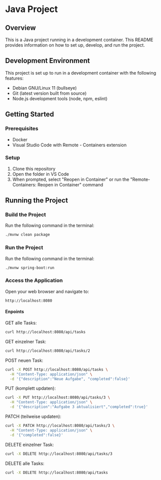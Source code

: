 # Java Project

## Overview
This is a Java project running in a development container. This README provides information on how to set up, develop, and run the project.

## Development Environment

This project is set up to run in a development container with the following features:
- Debian GNU/Linux 11 (bullseye)
- Git (latest version built from source)
- Node.js development tools (node, npm, eslint)

## Getting Started

### Prerequisites
- Docker
- Visual Studio Code with Remote - Containers extension

### Setup
1. Clone this repository
2. Open the folder in VS Code
3. When prompted, select "Reopen in Container" or run the "Remote-Containers: Reopen in Container" command

## Running the Project
### Build the Project
Run the following command in the terminal:
```bash
./mvnw clean package
```
### Run the Project
Run the following command in the terminal:
```bash
./mvnw spring-boot:run
```
### Access the Application
Open your web browser and navigate to:
```
http://localhost:8080
```

#### Enpoints

GET alle Tasks:

```bash
curl http://localhost:8080/api/tasks
```
GET einzelner Task:

```bash
curl http://localhost:8080/api/tasks/2
```
POST neuen Task:

```bash
curl -X POST http://localhost:8080/api/tasks \
  -H "Content-Type: application/json" \
  -d '{"description":"Neue Aufgabe", "completed":false}'
```
PUT (komplett updaten):

```bash
curl -X PUT http://localhost:8080/api/tasks/3 \
  -H "Content-Type: application/json" \
  -d '{"description":"Aufgabe 3 aktualisiert","completed":true}'
```
PATCH (teilweise updaten):

```bash
curl -X PATCH http://localhost:8080/api/tasks/3 \
  -H "Content-Type: application/json" \
  -d '{"completed":false}'
```
DELETE einzelner Task:

```bash
curl -X DELETE http://localhost:8080/api/tasks/3
```
DELETE alle Tasks:

```bash
curl -X DELETE http://localhost:8080/api/tasks
```
